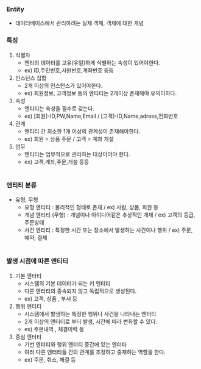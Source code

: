 ### Entity
- 데이터베이스에서 관리하려는 실제 객체, 객체에 대한 개념  

### 특징
1. 식별자
   - 엔티의 데이터를 고유(유일)하게 식별하는 속성이 있어야한다.
   - ex) ID,주민번호,사원번호,계좌번호 등등
2. 인스턴스 집합
    - 2개 이상의 인스턴스가 있어야한다.
    - ex) 회원정보, 고객정보 등의 엔티티는 2개이상 존재해야 유의미하다.
3. 속성
    - 엔티티는 속성을 필수로 갖는다.
    - ex) [회원]-ID,PW,Name,Email / [고객]-ID,Name,adress,전화번호
4. 관계
    - 엔티티 간 최소한 1개 이상의 관계성이 존재해야한다.
    - ex) 회원 = 상품 주문 / 고객 = 계좌 개설
5. 업무
    - 엔티티는 업무적으로 관리하는 대상이어야 한다.
    - ex) 고객,계좌,주문,개설 등등
#
### 엔티티 분류
- 유형, 무형
  - 유형 엔티티 : 물리적인 형태로 존재 / ex) 사람, 상품, 회원 등
  - 개념 엔티티 (무형) : 개념이나 아이디어같은 추상적인 개체 / ex) 고객의 등급, 주문상태
  - 사건 엔티티 : 특정한 시간 또는 장소에서 발생하는 사건이나 행위 / ex) 주문, 예약, 결제
#
### 발생 시점에 따른 엔티티
1. 기본 엔터티
   - 시스템의 기본 데이터가 되는 키 엔터티
   - 다른 엔터티의 종속되지 않고 독립적으로 생성된다.
   - ex) 고객, 상품 , 부서 등
2. 행위 엔터티
   - 시스템에서 발생하는 특정한 행위나 사건을 나타내는 엔터티
   - 2개 이상의 엔터티로 부터 발생, 시간에 따라 변화할 수 있다.
   - ex) 주문내역 , 체결이력 등
3. 중심 엔터티
   - 기번 엔터티와 행위 엔터티 중간에 있는 엔터타
   - 여러 다른 엔터티들 간의 관계를 조정하고 중재하는 역할을 한다.
   - ex) 주문, 취소, 체결 등
